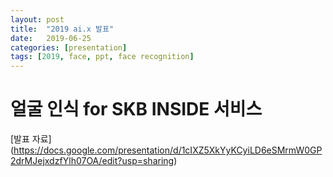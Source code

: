 ```yaml
---
layout: post
title:  "2019 ai.x 발표"
date:   2019-06-25
categories: [presentation]
tags: [2019, face, ppt, face recognition]
---
```


얼굴 인식 for SKB INSIDE 서비스
======================================

[발표 자료] (https://docs.google.com/presentation/d/1cIXZ5XkYyKCyiLD6eSMrmW0GP2drMJejxdzfYlh07OA/edit?usp=sharing)